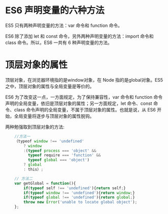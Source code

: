  # ES6 声明变量的六种方法
 ES5 只有两种声明变量的方法：var 命令和 function 命令。

 ES6 除了添加 let 和 const 命令，另外两种声明变量的方法：import 命令和 class 命令。所以，ES6 一共有 6 种声明变量的方法。

 # 顶层对象的属性

顶层对象，在浏览器环境指的是window对象，在 Node 指的是global对象。ES5 之中，顶层对象的属性与全局变量是等价的。

ES6 为了改变这一点，一方面规定，为了保持兼容性，var 命令和 function 命令声明的全局变量，依旧是顶层对象的属性；另一方面规定，let 命令、const 命令、class 命令声明的全局变量，不属于顶层对象的属性。也就是说，从 ES6 开始，全局变量将逐步与顶层对象的属性脱钩。

两种勉强取到顶层对象的方法:
````js
	//方法一
	（typeof window !== 'undefined'
		? window
		:(typeof process === 'object' &&
		  typeof require === 'function' &&
		  typeof global === 'object')
		? global
		: this）;

	// 方法二
	var getGlobal = function(){
		if(typeof self !== 'undefined'){return self;}
		if(typeof window !== 'undefined'){return window;}
		if(typeof global !== 'undefined'){return global;}
		throw new Error('unable to locate global object');
	};
````